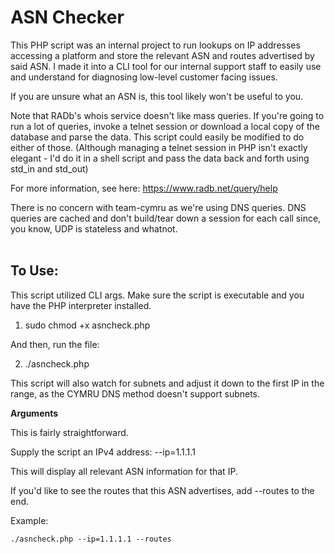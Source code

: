 # ASN Checker

This PHP script was an internal project to run lookups on IP addresses accessing a platform and store the relevant ASN and routes advertised by said ASN. I made it into a CLI tool for our internal support staff to easily use and understand for diagnosing low-level customer facing issues. 

If you are unsure what an ASN is, this tool likely won't be useful to you. 

Note that RADb's whois service doesn't like mass queries. If you're going to run a lot of queries, invoke a telnet session or download a local copy of the database and parse the data. This script could easily be modified to do either of those. (Although managing a telnet session in PHP isn't exactly elegant - I'd do it in a shell script and pass the data back and forth using std_in and std_out)

For more information, see here: https://www.radb.net/query/help

There is no concern with team-cymru as we're using DNS queries. DNS queries are cached and don't build/tear down a session for each call since, you know, UDP is stateless and whatnot.
<br><br>

## To Use:

This script utilized CLI args. Make sure the script is executable and you have the PHP interpreter installed. 

1. sudo chmod +x asncheck.php

And then, run the file:

2. ./asncheck.php 

This script will also watch for subnets and adjust it down to the first IP in the range, as the CYMRU DNS method doesn't support subnets.
<br>

**Arguments** 

This is fairly straightforward. 

Supply the script an IPv4 address: --ip=1.1.1.1

This will display all relevant ASN information for that IP. 

If you'd like to see the routes that this ASN advertises, add --routes to the end. 

Example: 

```
./asncheck.php --ip=1.1.1.1 --routes
```

